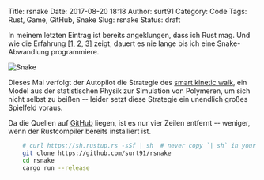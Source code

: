 Title: rsnake
Date: 2017-08-20 18:18
Author: surt91
Category: Code
Tags: Rust, Game, GitHub, Snake
Slug: rsnake
Status: draft

In meinem letzten Eintrag ist bereits angeklungen, dass ich Rust mag. Und wie
die Erfahrung [[1]({filename}/snake.md), [2]({filename}/pysnake.md), [3]({filename}/msnake.md)]
zeigt, dauert es nie lange bis ich eine Snake-Abwandlung programmiere.

![Snake]({filename}/img/rsnake.png)

Dieses Mal verfolgt der Autopilot die Strategie des [smart kinetic walk](https://doi.org/10.1103/PhysRevB.31.2993),
ein Model aus der statistischen Physik zur Simulation von Polymeren,
um sich nicht selbst zu beißen -- leider setzt diese Strategie ein unendlich
großes Spielfeld voraus.

Da die Quellen auf [GitHub](https://github.com/surt91/rsnake) liegen, ist
es nur vier Zeilen entfernt -- weniger, wenn der Rustcompiler bereits installiert
ist.

```bash
    # curl https://sh.rustup.rs -sSf | sh  # never copy `| sh` in your terminal
    git clone https://github.com/surt91/rsnake
    cd rsnake
    cargo run --release
```
